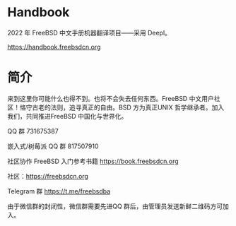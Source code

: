 # Handbook
2022 年 FreeBSD 中文手册机器翻译项目——采用 Deepl。

https://handbook.freebsdcn.org

# 简介
来到这里你可能什么也得不到。也将不会失去任何东西。FreeBSD 中文用户社区！恪守古老的法则，追寻真正的自由。BSD 方为真正UNIX 哲学继承者。加入我们，共同推进FreeBSD 中国化与世界化。

QQ 群 731675387

嵌入式/树莓派 QQ 群 817507910

社区协作 FreeBSD 入门参考书籍 https://book.freebsdcn.org

社区：https://freebsdcn.org

Telegram 群 https://t.me/freebsdba

由于微信群的封闭性，微信群需要先进QQ 群后，由管理员发送新鲜二维码方可加入。
